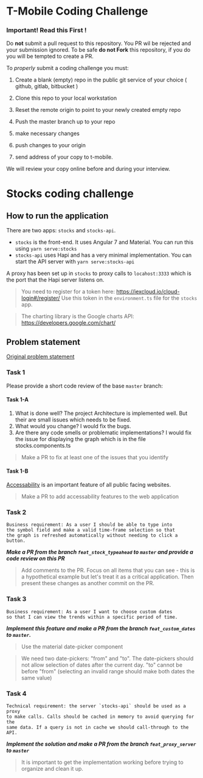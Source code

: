 # T-Mobile Coding Challenge

### Important! Read this First !

Do **not** submit a pull request to this repository.  You PR wil be rejected and your submission ignored.
To be safe **do not Fork** this repository, if you do you will be tempted to create a PR.

To _properly_ submit a coding challenge you must:

1. Create a blank (empty) repo in the public git service of your choice ( github, gitlab, bitbucket )
2. Clone this repo to your local workstation
3. Reset the remote origin to point to your newly created empty repo
4. Push the master branch up to your repo

5. make necessary changes
6. push changes to your origin
7. send address of your copy to t-mobile.

We will review your copy online before and during your interview.


# Stocks coding challenge

## How to run the application

There are two apps: `stocks` and `stocks-api`.

- `stocks` is the front-end. It uses Angular 7 and Material. You can run this using `yarn serve:stocks`
- `stocks-api` uses Hapi and has a very minimal implementation. You can start the API server with `yarn serve:stocks-api`

A proxy has been set up in `stocks` to proxy calls to `locahost:3333` which is the port that the Hapi server listens on.

> You need to register for a token here: https://iexcloud.io/cloud-login#/register/ Use this token in the `environment.ts` file for the `stocks` app.

> The charting library is the Google charts API: https://developers.google.com/chart/

## Problem statement

[Original problem statement](https://github.com/tmobile/developer-kata/blob/master/puzzles/web-api/stock-broker.md)

### Task 1

Please provide a short code review of the base `master` branch:

#### Task 1-A
1. What is done well?
The project Architecture is implemented well. But their are small issues which needs to be fixed.
2. What would you change?
I would fix the bugs.
3. Are there any code smells or problematic implementations?
I would fix the issue for displaying the graph which is in the file stocks.components.ts

> Make a PR to fix at least one of the issues that you identify

#### Task 1-B

[Accessability](https://www.w3.org/WAI/GL/WCAG20/) is an important feature of all public facing websites.  

> Make a PR to add accessability features to the web application


### Task 2

```
Business requirement: As a user I should be able to type into
the symbol field and make a valid time-frame selection so that
the graph is refreshed automatically without needing to click a button.
```

_**Make a PR from the branch `feat_stock_typeahead` to `master` and provide a code review on this PR**_

> Add comments to the PR. Focus on all items that you can see - this is a hypothetical example but let's treat it as a critical application. Then present these changes as another commit on the PR.

### Task 3

```
Business requirement: As a user I want to choose custom dates
so that I can view the trends within a specific period of time.
```

_**Implement this feature and make a PR from the branch `feat_custom_dates` to `master`.**_

> Use the material date-picker component

> We need two date-pickers: "from" and "to". The date-pickers should not allow selection of dates after the current day. "to" cannot be before "from" (selecting an invalid range should make both dates the same value)

### Task 4

```
Technical requirement: the server `stocks-api` should be used as a proxy
to make calls. Calls should be cached in memory to avoid querying for the
same data. If a query is not in cache we should call-through to the API.
```

_**Implement the solution and make a PR from the branch `feat_proxy_server` to `master`**_

> It is important to get the implementation working before trying to organize and clean it up.
